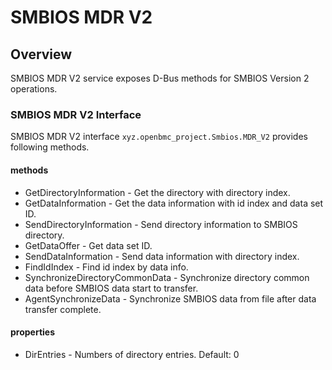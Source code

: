 # SMBIOS MDR V2

## Overview

SMBIOS MDR V2 service exposes D-Bus methods for SMBIOS Version 2 operations.

### SMBIOS MDR V2 Interface

SMBIOS MDR V2 interface `xyz.openbmc_project.Smbios.MDR_V2` provides following
methods.

#### methods

- GetDirectoryInformation - Get the directory with directory index.
- GetDataInformation - Get the data information with id index and data set ID.
- SendDirectoryInformation - Send directory information to SMBIOS directory.
- GetDataOffer - Get data set ID.
- SendDataInformation - Send data information with directory index.
- FindIdIndex - Find id index by data info.
- SynchronizeDirectoryCommonData - Synchronize directory common data before
  SMBIOS data start to transfer.
- AgentSynchronizeData - Synchronize SMBIOS data from file after data transfer
  complete.

#### properties

- DirEntries - Numbers of directory entries. Default: 0
